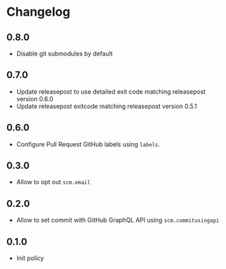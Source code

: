 # Changelog

## 0.8.0

* Disable git submodules by default

## 0.7.0

* Update releasepost to use detailed exit code matching releasepost version 0.6.0
* Update releasepost exitcode matching releasepost version 0.5.1

## 0.6.0

* Configure Pull Request GitHub labels using `labels`.

## 0.3.0

* Allow to opt out `scm.email`

## 0.2.0

* Allow to set commit with GitHub GraphQL API using `scm.commitusingapi`

## 0.1.0

* Init policy
